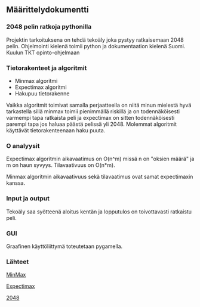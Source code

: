 ## Määrittelydokumentti

### 2048 pelin ratkoja pythonilla

Projektin tarkoituksena on tehdä tekoäly joka pystyy ratkaisemaan 2048 pelin. Ohjelmointi kielenä toimii python ja dokumentaation kielenä Suomi. Kuulun TKT opinto-ohjelmaan

### Tietorakenteet ja algoritmit

- Minmax algoritmi 
- Expectimax algoritmi
- Hakupuu tietorakenne

Vaikka algoritmit toimivat samalla perjaatteella on niitä minun mielestä hyvä tarkastella sillä minmax toimii pienimmällä riskillä ja on todennäköisesti varmempi tapa ratkaista peli ja expectimax on sitten todennäköisesti parempi tapa jos haluaa päästä pelissä yli 2048. Molemmat algoritmit käyttävät tietorakenteenaan haku puuta.

### O analyysit

Expectimax algoritmin aikavaatimus on O(n^m) missä n on "oksien määrä" ja m on haun syvyys. Tilavaativuus on O(n*m). 

Minmax algoritmin aikavaativuus sekä tilavaatimus ovat samat expectimaxin kanssa.

### Input ja output

Tekoäly saa syötteenä aloitus kentän ja lopputulos on toivottavasti ratkaistu peli.

### GUI

Graafinen käyttöliittymä toteutetaan pygamella.

### Lähteet
[MinMax](https://www.geeksforgeeks.org/minimax-algorithm-in-game-theory-set-1-introduction/)

[Expectimax](https://www.geeksforgeeks.org/expectimax-algorithm-in-game-theory/)

[2048](https://2048game.com/)

